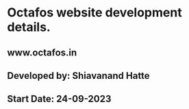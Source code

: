 <h1>Octafos website development details.</h1>
<h2>www.octafos.in</h2>
<h2>Developed by: Shiavanand Hatte</h2>
<h2>Start Date: 24-09-2023</h2>


